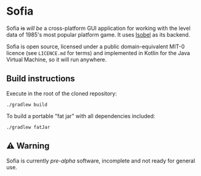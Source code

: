 # Sofia

Sofia ~~is~~ _will be_ a cross-platform GUI application for working with the level data of 1985's most popular platform game. It uses [Isobel](https://github.com/jimbovm/isobel) as its backend.

Sofia is open source, licensed under a public domain-equivalent MIT-0 licence (see `LICENCE.md` for terms) and implemented in Kotlin for the Java Virtual Machine, so it will run anywhere.

## Build instructions

Execute in the root of the cloned repository:

```
./gradlew build
```

To build a portable "fat jar" with all dependencies included:

```
./gradlew fatJar
```

## ⚠ Warning 

Sofia is currently _pre-alpha_ software, incomplete and not ready for general use.